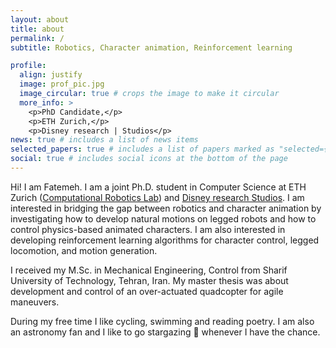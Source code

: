 ```yaml
---
layout: about
title: about
permalink: /
subtitle: Robotics, Character animation, Reinforcement learning

profile:
  align: justify
  image: prof_pic.jpg
  image_circular: true # crops the image to make it circular
  more_info: >
    <p>PhD Candidate,</p>
    <p>ETH Zurich,</p>
    <p>Disney research | Studios</p>
news: true # includes a list of news items
selected_papers: true # includes a list of papers marked as "selected={true}"
social: true # includes social icons at the bottom of the page
---
```

Hi! I am Fatemeh. I am a joint Ph.D. student in Computer Science at ETH Zurich ([Computational Robotics Lab](https://crl.ethz.ch/)) and [Disney research Studios](https://studios.disneyresearch.com/).
I am interested in bridging the gap between robotics and character animation by investigating how to develop natural motions on legged robots and how to control physics-based animated characters.
I am also interested in developing reinforcement learning algorithms for character control, legged locomotion, and motion generation.

I received my M.Sc. in Mechanical Engineering, Control from Sharif University of Technology, Tehran, Iran.
My master thesis was about development and control of an over-actuated quadcopter for agile maneuvers.

During my free time I like cycling, swimming and reading poetry. 
I am also an astronomy fan and I like to go stargazing :telescope: whenever I have the chance.

[//]: # (Write your biography here. Tell the world about yourself. Link to your favorite [subreddit]&#40;http://reddit.com&#41;. You can put a picture in, too. The code is already in, just name your picture `prof_pic.jpg` and put it in the `img/` folder.)

[//]: # (#Put your address / P.O. box / other info right below your picture. You can also disable any of these elements by editing `profile` property of the YAML header of your `_pages/about.md`. Edit `_bibliography/papers.bib` and Jekyll will render your [publications page]&#40;/al-folio/publications/&#41; automatically.)

[//]: # (Link to your social media connections, too. This theme is set up to use [Font Awesome icons]&#40;https://fontawesome.com/&#41; and [Academicons]&#40;https://jpswalsh.github.io/academicons/&#41;, like the ones below. Add your Facebook, Twitter, LinkedIn, Google Scholar, or just disable all of them.)
